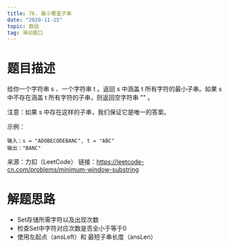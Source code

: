 ```yaml
---
title: 76. 最小覆盖子串
date: "2020-11-25"
topic: 数组
tag: 滑动窗口
---
```

# 题目描述

给你一个字符串 s 、一个字符串 t 。返回 s 中涵盖 t 所有字符的最小子串。如果 s 中不存在涵盖 t 所有字符的子串，则返回空字符串 "" 。

注意：如果 s 中存在这样的子串，我们保证它是唯一的答案。

示例：
```
输入：s = "ADOBECODEBANC", t = "ABC"
输出："BANC"
```

来源：力扣（LeetCode）
链接：https://leetcode-cn.com/problems/minimum-window-substring


# 解题思路

- Set存储所需字符以及出现次数
- 检查Set中字符对应次数是否全小于等于0
- 使用左起点（ansLeft）和 最短子串长度（ansLen）
